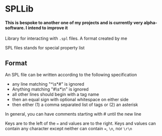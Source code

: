 # SPLLib

#### This is bespoke to another one of my projects and is currently very alpha-software. I intend to improve it

Library for interacting with `.spl` files. A format created by me

SPL files stands for special property list


## Format

An SPL file can be written according to the following specification
  -  any line matching "^\s*#" is ignored
  -  Anything matching "#\s*\n" is ignored
  -  all other lines should begin with a tag name
  -  then an equal sign with optional whitespace on either side
  -  then either (1) a comma separated list of tags or (2) an asterisk

In general, you can have comments starting with # until the new line

Keys are to the left of the `=` and values are to the right. Keys and values can contain any character except neither can contain `=`, `\n`, nor `\r\n`